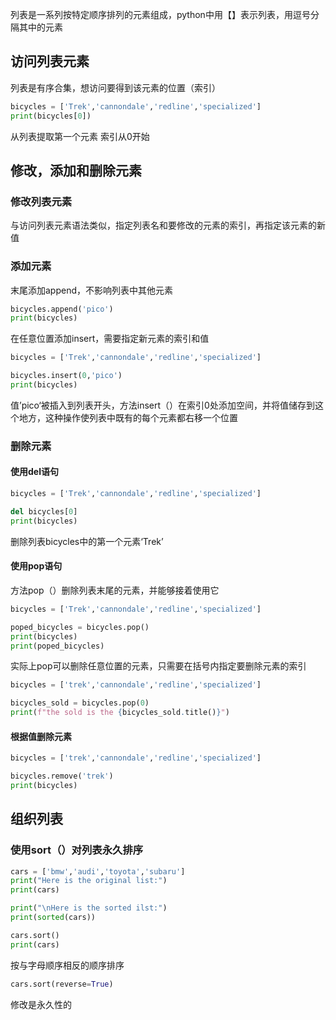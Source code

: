 列表是一系列按特定顺序排列的元素组成，python中用【】表示列表，用逗号分隔其中的元素
## 访问列表元素
列表是有序合集，想访问要得到该元素的位置（索引）

```python
bicycles = ['Trek','cannondale','redline','specialized']
print(bicycles[0])
```
从列表提取第一个元素
索引从0开始
## 修改，添加和删除元素
### 修改列表元素
与访问列表元素语法类似，指定列表名和要修改的元素的索引，再指定该元素的新值
### 添加元素
末尾添加append，不影响列表中其他元素

```python
bicycles.append('pico')
print(bicycles)
```
在任意位置添加insert，需要指定新元素的索引和值

```python
bicycles = ['Trek','cannondale','redline','specialized']

bicycles.insert(0,'pico')
print(bicycles)
```
值’pico‘被插入到列表开头，方法insert（）在索引0处添加空间，并将值储存到这个地方，这种操作使列表中既有的每个元素都右移一个位置
### 删除元素
#### 使用del语句

```python
bicycles = ['Trek','cannondale','redline','specialized']

del bicycles[0]
print(bicycles)
```
删除列表bicycles中的第一个元素‘Trek’
#### 使用pop语句
方法pop（）删除列表末尾的元素，并能够接着使用它

```python
bicycles = ['Trek','cannondale','redline','specialized']

poped_bicycles = bicycles.pop()
print(bicycles)
print(poped_bicycles)
```
实际上pop可以删除任意位置的元素，只需要在括号内指定要删除元素的索引

```python
bicycles = ['trek','cannondale','redline','specialized']

bicycles_sold = bicycles.pop(0)
print(f"the sold is the {bicycles_sold.title()}")
```
#### 根据值删除元素

```python
bicycles = ['trek','cannondale','redline','specialized']

bicycles.remove('trek')
print(bicycles)
```
## 组织列表
### 使用sort（）对列表永久排序

```python
cars = ['bmw','audi','toyota','subaru']
print("Here is the original list:")
print(cars)

print("\nHere is the sorted ilst:")
print(sorted(cars))

cars.sort()
print(cars)
```
按与字母顺序相反的顺序排序

```python
cars.sort(reverse=True)
```
修改是永久性的
